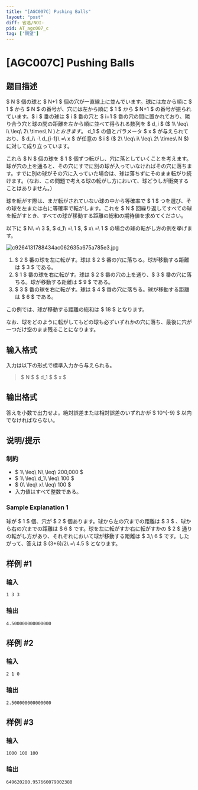 ```yaml
---
title: "[AGC007C] Pushing Balls"
layout: "post"
diff: 省选/NOI-
pid: AT_agc007_c
tag: ['期望']
---
```


# [AGC007C] Pushing Balls

## 题目描述

[problemUrl]: https://atcoder.jp/contests/agc007/tasks/agc007_c

$ N $ 個の球と $ N+1 $ 個の穴が一直線上に並んでいます。球には左から順に $ 1 $ から $ N $ の番号が、穴には左から順に $ 1 $ から $ N+1 $ の番号が振られています。$ i $ 番の球は $ i $ 番の穴と $ i+1 $ 番の穴の間に置かれており、隣り合う穴と球の間の距離を左から順に並べて得られる数列を $ d_i $ ($ 1\ \leq\ i\ \leq\ 2\ \times\ N $) とおきます。$ d_1 $ の値とパラメータ $ x $ が与えられており、$ d_i\ -\ d_{i-1}\ =\ x $ が任意の $ i $ ($ 2\ \leq\ i\ \leq\ 2\ \times\ N $) に対して成り立っています。

これら $ N $ 個の球を $ 1 $ 個ずつ転がし、穴に落としていくことを考えます。球が穴の上を通ると、その穴にすでに別の球が入っていなければその穴に落ちます。すでに別の球がその穴に入っていた場合は、球は落ちずにそのまま転がり続けます。（なお、この問題で考える球の転がし方において、球どうしが衝突することはありません。）

球を転がす際は、まだ転がされていない球の中から等確率で $ 1 $ つを選び、その球を左または右に等確率で転がします。これを $ N $ 回繰り返してすべての球を転がすとき、すべての球が移動する距離の総和の期待値を求めてください。

以下に $ N\ =\ 3 $, $ d_1\ =\ 1 $, $ x\ =\ 1 $ の場合の球の転がし方の例を挙げます。

 ![c9264131788434ac062635a675a785e3.jpg](https://cdn.luogu.com.cn/upload/vjudge_pic/AT_agc007_c/60a5d5d029df9794870209eb9c921ace7bb48177.png)

1. $ 2 $ 番の球を左に転がす。球は $ 2 $ 番の穴に落ちる。球が移動する距離は $ 3 $ である。
2. $ 1 $ 番の球を右に転がす。球は $ 2 $ 番の穴の上を通り、$ 3 $ 番の穴に落ちる。球が移動する距離は $ 9 $ である。
3. $ 3 $ 番の球を右に転がす。球は $ 4 $ 番の穴に落ちる。球が移動する距離は $ 6 $ である。

この例では、球が移動する距離の総和は $ 18 $ となります。

なお、球をどのように転がしてもどの球も必ずいずれかの穴に落ち、最後に穴が一つだけ空のまま残ることになります。

## 输入格式

入力は以下の形式で標準入力から与えられる。

> $ N $ $ d_1 $ $ x $

## 输出格式

答えを小数で出力せよ。絶対誤差または相対誤差のいずれかが $ 10^{-9} $ 以内でなければならない。

## 说明/提示

### 制約

- $ 1\ \leq\ N\ \leq\ 200,000 $
- $ 1\ \leq\ d_1\ \leq\ 100 $
- $ 0\ \leq\ x\ \leq\ 100 $
- 入力値はすべて整数である。

### Sample Explanation 1

球が $ 1 $ 個、穴が $ 2 $ 個あります。球から左の穴までの距離は $ 3 $ 、球から右の穴までの距離は $ 6 $ です。球を左に転がすか右に転がすかの $ 2 $ 通りの転がし方があり、それぞれにおいて球が移動する距離は $ 3,\ 6 $ です。したがって、答えは $ (3+6)/2\ =\ 4.5 $ となります。

## 样例 #1

### 输入

```
1 3 3
```

### 输出

```
4.500000000000000
```

## 样例 #2

### 输入

```
2 1 0
```

### 输出

```
2.500000000000000
```

## 样例 #3

### 输入

```
1000 100 100
```

### 输出

```
649620280.957660079002380
```

